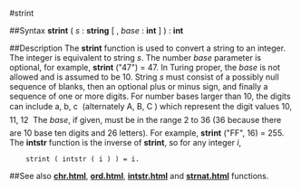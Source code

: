 
#strint

##Syntax
**strint** ( _s_ : **string** [ , _base_ : **int** ] ) : **int**



##Description
The **strint** function is used to convert a string to an integer. The integer is equivalent to string _s_. The number _base_ parameter is optional, for example, **strint** ("47") = 47. In Turing proper, the _base_ is not allowed and is assumed to be 10.
String _s_ must consist of a possibly null sequence of blanks, then an optional plus or minus sign, and finally a sequence of one or more digits. For number bases larger than 10, the digits can include a, b, c &#133; (alternately A, B, C &#133;) which represent the digit values 10, 11, 12 &#133; The _base_, if given, must be in the range 2 to 36 (36 because there are 10 base ten digits and 26 letters). For example, **strint** ("FF", 16) = 255.
The **intstr** function is the inverse of **strint**, so for any integer _i_, 


        strint ( intstr ( i ) ) = i.
##See also
**[chr.html](chr)**, **[ord.html](ord)**, **[intstr.html](intstr)** and **[strnat.html](strnat)** functions.


